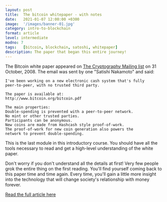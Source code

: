 ```yaml
---
layout: post
title:  The bitcoin whitepaper - with notes
date:   2021-01-07 12:00:00 +0300
image:  '/images/banner-01.jpg'
category: intro-to-blockchain
format: article
level: intermediate
modno: 7
tags:   [bitcoin, blockchain, satoshi, whitepaper]
description: The paper that began this entire journey!
---
```


The Bitcoin white paper appeared on [The Cryptography Mailing list](https://satoshi.nakamotoinstitute.org/emails/cryptography/) on 31 October, 2008. The email was sent by one
"Satishi Nakamoto" and said:

    I've been working on a new electronic cash system that's fully
    peer-to-peer, with no trusted third party.
    
    The paper is available at:
    http://www.bitcoin.org/bitcoin.pdf
    
    The main properties:
    Double-spending is prevented with a peer-to-peer network.
    No mint or other trusted parties.
    Participants can be anonymous.
    New coins are made from Hashcash style proof-of-work.
    The proof-of-work for new coin generation also powers the
    network to prevent double-spending.

This is the last module in this introductory course. You should have all the tools necessary to read and get a high-level
understanding of the white paper.

Don't worry if you don't understand all the details at first! Very few people grok the entire thing on the first reading.
You'll find yourself coming back to this paper time and time again. Every time, you'll gain a little more insight into
the technology that will change society's relationship with money forever.

<a href="https://fermatslibrary.com/s/bitcoin" target="_blank" class="purpleBtn" >Read the full article here</a>
